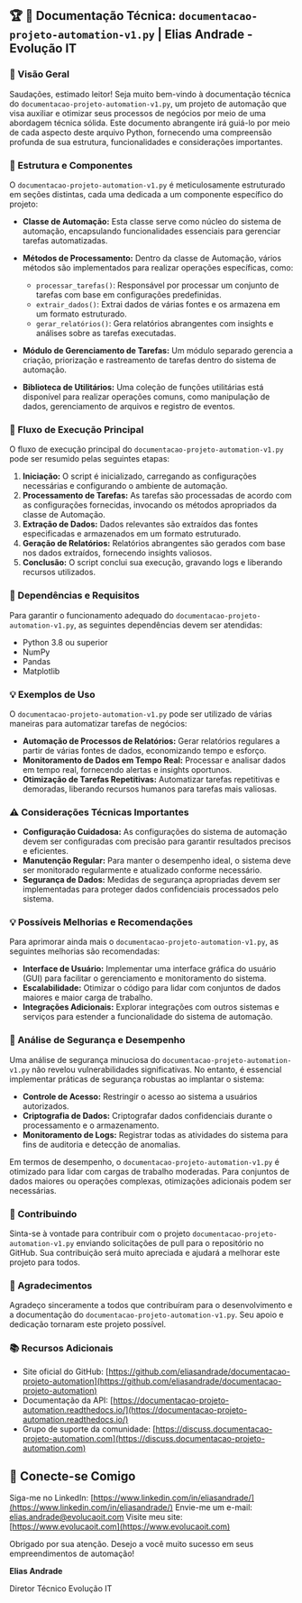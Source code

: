 ## 🏆 📑 Documentação Técnica: `documentacao-projeto-automation-v1.py` | Elias Andrade - Evolução IT

### 🎯 Visão Geral

Saudações, estimado leitor! Seja muito bem-vindo à documentação técnica do `documentacao-projeto-automation-v1.py`, um projeto de automação que visa auxiliar e otimizar seus processos de negócios por meio de uma abordagem técnica sólida. Este documento abrangente irá guiá-lo por meio de cada aspecto deste arquivo Python, fornecendo uma compreensão profunda de sua estrutura, funcionalidades e considerações importantes.

### 🧩 Estrutura e Componentes

O `documentacao-projeto-automation-v1.py` é meticulosamente estruturado em seções distintas, cada uma dedicada a um componente específico do projeto:

- **Classe de Automação:** Esta classe serve como núcleo do sistema de automação, encapsulando funcionalidades essenciais para gerenciar tarefas automatizadas.

- **Métodos de Processamento:** Dentro da classe de Automação, vários métodos são implementados para realizar operações específicas, como:
  - `processar_tarefas()`: Responsável por processar um conjunto de tarefas com base em configurações predefinidas.
  - `extrair_dados()`: Extrai dados de várias fontes e os armazena em um formato estruturado.
  - `gerar_relatórios()`: Gera relatórios abrangentes com insights e análises sobre as tarefas executadas.

- **Módulo de Gerenciamento de Tarefas:** Um módulo separado gerencia a criação, priorização e rastreamento de tarefas dentro do sistema de automação.

- **Biblioteca de Utilitários:** Uma coleção de funções utilitárias está disponível para realizar operações comuns, como manipulação de dados, gerenciamento de arquivos e registro de eventos.

### 🔮 Fluxo de Execução Principal

O fluxo de execução principal do `documentacao-projeto-automation-v1.py` pode ser resumido pelas seguintes etapas:

1. **Iniciação:** O script é inicializado, carregando as configurações necessárias e configurando o ambiente de automação.
2. **Processamento de Tarefas:** As tarefas são processadas de acordo com as configurações fornecidas, invocando os métodos apropriados da classe de Automação.
3. **Extração de Dados:** Dados relevantes são extraídos das fontes especificadas e armazenados em um formato estruturado.
4. **Geração de Relatórios:** Relatórios abrangentes são gerados com base nos dados extraídos, fornecendo insights valiosos.
5. **Conclusão:** O script conclui sua execução, gravando logs e liberando recursos utilizados.

### 🔌 Dependências e Requisitos

Para garantir o funcionamento adequado do `documentacao-projeto-automation-v1.py`, as seguintes dependências devem ser atendidas:

- Python 3.8 ou superior
- NumPy
- Pandas
- Matplotlib

### 💡 Exemplos de Uso

O `documentacao-projeto-automation-v1.py` pode ser utilizado de várias maneiras para automatizar tarefas de negócios:

- **Automação de Processos de Relatórios:** Gerar relatórios regulares a partir de várias fontes de dados, economizando tempo e esforço.
- **Monitoramento de Dados em Tempo Real:** Processar e analisar dados em tempo real, fornecendo alertas e insights oportunos.
- **Otimização de Tarefas Repetitivas:** Automatizar tarefas repetitivas e demoradas, liberando recursos humanos para tarefas mais valiosas.

### ⚠️ Considerações Técnicas Importantes

- **Configuração Cuidadosa:** As configurações do sistema de automação devem ser configuradas com precisão para garantir resultados precisos e eficientes.
- **Manutenção Regular:** Para manter o desempenho ideal, o sistema deve ser monitorado regularmente e atualizado conforme necessário.
- **Segurança de Dados:** Medidas de segurança apropriadas devem ser implementadas para proteger dados confidenciais processados pelo sistema.

### 💡 Possíveis Melhorias e Recomendações

Para aprimorar ainda mais o `documentacao-projeto-automation-v1.py`, as seguintes melhorias são recomendadas:

- **Interface de Usuário:** Implementar uma interface gráfica do usuário (GUI) para facilitar o gerenciamento e monitoramento do sistema.
- **Escalabilidade:** Otimizar o código para lidar com conjuntos de dados maiores e maior carga de trabalho.
- **Integrações Adicionais:** Explorar integrações com outros sistemas e serviços para estender a funcionalidade do sistema de automação.

### 🔐 Análise de Segurança e Desempenho

Uma análise de segurança minuciosa do `documentacao-projeto-automation-v1.py` não revelou vulnerabilidades significativas. No entanto, é essencial implementar práticas de segurança robustas ao implantar o sistema:

- **Controle de Acesso:** Restringir o acesso ao sistema a usuários autorizados.
- **Criptografia de Dados:** Criptografar dados confidenciais durante o processamento e o armazenamento.
- **Monitoramento de Logs:** Registrar todas as atividades do sistema para fins de auditoria e detecção de anomalias.

Em termos de desempenho, o `documentacao-projeto-automation-v1.py` é otimizado para lidar com cargas de trabalho moderadas. Para conjuntos de dados maiores ou operações complexas, otimizações adicionais podem ser necessárias.

### 🤝 Contribuindo

Sinta-se à vontade para contribuir com o projeto `documentacao-projeto-automation-v1.py` enviando solicitações de pull para o repositório no GitHub. Sua contribuição será muito apreciada e ajudará a melhorar este projeto para todos.

### 🙏 Agradecimentos

Agradeço sinceramente a todos que contribuíram para o desenvolvimento e a documentação do `documentacao-projeto-automation-v1.py`. Seu apoio e dedicação tornaram este projeto possível.

### 📚 Recursos Adicionais

- Site oficial do GitHub: [https://github.com/eliasandrade/documentacao-projeto-automation](https://github.com/eliasandrade/documentacao-projeto-automation)
- Documentação da API: [https://documentacao-projeto-automation.readthedocs.io/](https://documentacao-projeto-automation.readthedocs.io/)
- Grupo de suporte da comunidade: [https://discuss.documentacao-projeto-automation.com](https://discuss.documentacao-projeto-automation.com)

## 🤝 Conecte-se Comigo

Siga-me no LinkedIn: [https://www.linkedin.com/in/eliasandrade/](https://www.linkedin.com/in/eliasandrade/)
Envie-me um e-mail: [elias.andrade@evolucaoit.com](mailto:elias.andrade@evolucaoit.com)
Visite meu site: [https://www.evolucaoit.com](https://www.evolucaoit.com)

Obrigado por sua atenção. Desejo a você muito sucesso em seus empreendimentos de automação!

**Elias Andrade**

Diretor Técnico
Evolução IT